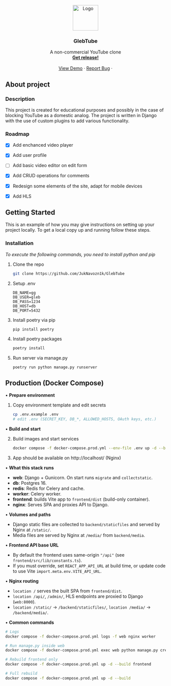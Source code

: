 
<!-- PROJECT LOGO -->
<br />
<div align="center">
  <a href="https://www.youtube.com/watch?v=dQw4w9WgXcQ">
    <img src="https://upload.wikimedia.org/wikipedia/commons/3/3f/Israeli_blue_Star_of_David.png" alt="Logo" width="80" height="80">
  </a>

  <h3 align="center">GlebTube</h3>

  <p align="center">
    A non-commercial YouTube clone
    <br/>
    <a href="https://github.com/JukNavozn1k/GlebTube/releases"><strong>Get release!</strong></a>
    <br />
    <br />
    <a href="https://www.youtube.com/watch?v=dQw4w9WgXcQ">View Demo</a>
    ·
    <a href="https://github.com/JukNavozn1k/GlebTube/issues">Report Bug</a>
    ·
  </p>
</div>



## About project

### Description
This project is created for educational purposes and possibly in the case of blocking YouTube as a domestic analog. 
The project is written in Django with the use of custom plugins to add various functionality. 

### Roadmap

- [x] Add enchanced video player
- [x] Add user profile
- [ ] Add basic video editor on edit form
- [x] Add CRUD operations for comments
- [x] Redesign some elements of the site, adapt for mobile devices
- [x] Add HLS


<!-- GETTING STARTED -->
## Getting Started


This is an example of how you may give instructions on setting up your project locally.
To get a local copy up and running follow these steps.




### Installation

_To execute the following commands, you need to install python and pip_

1. Clone the repo
   ```sh
   git clone https://github.com/JukNavozn1k/GlebTube
   ```
2. Setup .env
   ```
   DB_NAME=gg
   DB_USER=gleb
   DB_PASS=1234
   DB_HOST=db
   DB_PORT=5432
   ```
2. Install poetry via pip
   ```pip
   pip install poetry
   ```
3. Install poetry packages
   ```python
   poetry install
   ```
4. Run server via manage.py
   ```python
   poetry run python manage.py runserver
   ```


## Production (Docker Compose)

• __Prepare environment__

1. Copy environment template and edit secrets
   ```sh
   cp .env.example .env
   # edit .env (SECRET_KEY, DB_*, ALLOWED_HOSTS, OAuth keys, etc.)
   ```

• __Build and start__

2. Build images and start services
   ```sh
   docker compose -f docker-compose.prod.yml --env-file .env up -d --build
   ```

3. App should be available on http://localhost/ (Nginx)

• __What this stack runs__

- __web__: Django + Gunicorn. On start runs `migrate` and `collectstatic`.
- __db__: Postgres 16.
- __redis__: Redis for Celery and cache.
- __worker__: Celery worker.
- __frontend__: builds Vite app to `frontend/dist` (build-only container).
- __nginx__: Serves SPA and proxies API to Django.

• __Volumes and paths__

- Django static files are collected to `backend/staticfiles` and served by Nginx at `/static/`.
- Media files are served by Nginx at `/media/` from `backend/media`.

• __Frontend API base URL__

- By default the frontend uses same-origin `"/api"` (see `frontend/src/lib/constants.ts`).
- If you must override, set `REACT_APP_API_URL` at build time, or update code to use Vite `import.meta.env.VITE_API_URL`.

• __Nginx routing__

- `location /` serves the built SPA from `frontend/dist`.
- `location /api/`, `/admin/`, HLS endpoints are proxied to Django (`web:8000`).
- `location /static/` -> `/backend/staticfiles/`, `location /media/` -> `/backend/media/`.

• __Common commands__

```sh
# Logs
docker compose -f docker-compose.prod.yml logs -f web nginx worker

# Run manage.py inside web
docker compose -f docker-compose.prod.yml exec web python manage.py createsuperuser

# Rebuild frontend only
docker compose -f docker-compose.prod.yml up -d --build frontend

# Full rebuild
docker compose -f docker-compose.prod.yml up -d --build
